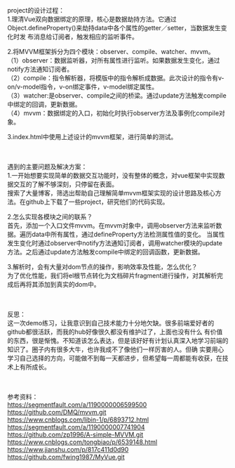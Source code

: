 project的设计过程：<br/>
1.理清Vue双向数据绑定的原理，核心是数据劫持方法。它通过Object.defineProperty()来劫持data中各个属性的getter／setter，当数据发生变化时发
布消息给订阅者，触发相应的监听事件。<br/>

2.将MVVM框架拆分为四个模块：observer、compile、watcher、mvvm。<br/>
（1）observer：数据监听器，对所有属性进行监听。如果数据发生变化，通过notify方法通知订阅者。<br/>
（2）compile：指令解析器，将模版中的指令解析成数据。此次设计的指令有v-on/v-model指令，v-on绑定事件，v-model绑定属性。<br/>
（3）watcher:是observer、compile之间的桥梁。通过update方法触发compile中绑定的回调，更新数据。<br/>
（4）mvvm：数据绑定的入口，初始化时执行observer方法及事例化compile对象。<br/>

3.index.html中使用上述设计的mvvm框架，进行简单的测试。<br/><br/><br/>




遇到的主要问题及解决方案：<br/>
1.一开始想要实现简单的数据交互功能时，没有整体的概念，对vue框架中实现数据交互的了解不够深刻，只停留在表面。<br/>
    搜索了大量博客，筛选出帮助自己理解简单mvvm框架实现的设计思路及核心方法。在github上下载了一些project，研究他们的代码实现。<br/>

2.怎么实现各模块之间的联系？<br/>
    首先，添加一个入口文件mvvm。在mvvm对象中，调用observer方法来监听数据。遍历data中所有属性，通过defineProperty方法检测属性值的变化。
当属性发生变化时通过observer中notify方法通知订阅者，调用watcher模块的update方法。之后通过update方法触发compile中绑定的回调函数，更新数据。<br/>

3.解析时，会有大量对dom节点的操作，影响效率及性能，怎么优化？<br/>
    为了优化性能，我们将el根节点转化为文档碎片fragment进行操作，对其解析完成后再将其添加到真实的dom中。<br/><br/><br/>




反思：<br/>
    这一次demo练习，让我意识到自己技术能力十分地欠缺。很多前端爱好者的github都很活跃，而我的hub好像很久都没有维护过了，上面也没有什么
有价值的东西，很是惭愧。不知道该怎么表达，但是该好好有计划认真深入地学习前端的知识了。圈子内有很多大牛，也许我成不了像他们一样厉害的人。但确
实要用心学习自己选择的方向，可能做不到每一天都进步，但希望每一周都能有收获，在技术上有所成长。<br/><br/><br/>




参考资料：<br/>
https://segmentfault.com/a/1190000006599500 <br/>
https://github.com/DMQ/mvvm.git <br/>
https://www.cnblogs.com/libin-1/p/6893712.html <br/>
https://segmentfault.com/a/1190000007741904 <br/>
https://github.com/zp1996/A-simple-MVVM.git <br/>
https://www.cnblogs.com/tongbiao/p/6539148.html <br/>
https://www.jianshu.com/p/817c411d0d90 <br/>
https://github.com/fwing1987/MyVue.git <br/>

